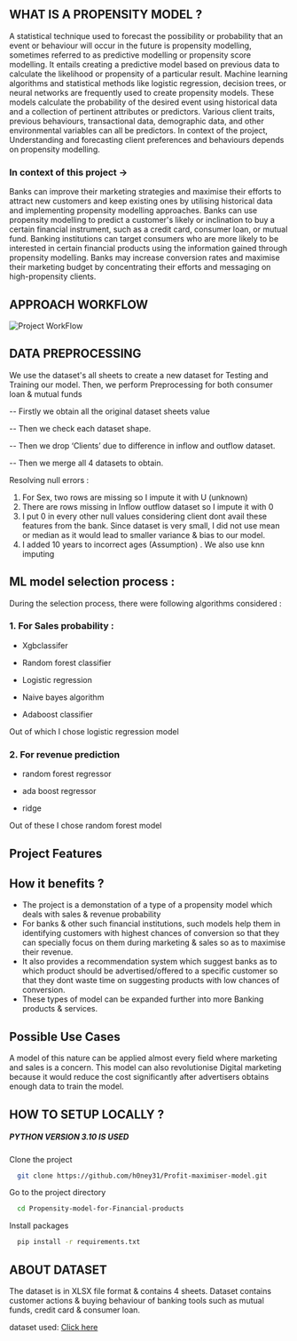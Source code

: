 ## WHAT IS A PROPENSITY MODEL ?
A statistical technique used to forecast the possibility or probability that an event or behaviour will occur in the future is propensity modelling, sometimes referred to as predictive modelling or propensity score modelling. It entails creating a predictive model based on previous data to calculate the likelihood or propensity of a particular result.
Machine learning algorithms and statistical methods like logistic regression, decision trees, or neural networks are frequently used to create propensity models. These models calculate the probability of the desired event using historical data and a collection of pertinent attributes or predictors. Various client traits, previous behaviours, transactional data, demographic data, and other environmental variables can all be predictors.
In context of the project, Understanding and forecasting client preferences and behaviours depends on propensity modelling.

### In context of this project ->

Banks can improve their marketing strategies and maximise their efforts to attract new customers and keep existing ones by utilising historical data and implementing propensity modelling approaches.
Banks can use propensity modelling to predict a customer's likely or inclination to buy a certain financial instrument, such as a credit card, consumer loan, or mutual fund. Banking institutions can target consumers who are more likely to be interested in certain financial products using the information gained through propensity modelling. Banks may increase conversion rates and maximise their marketing budget by concentrating their efforts and messaging on high-propensity clients.

## APPROACH WORKFLOW 

![Project WorkFlow ](https://github.com/user-attachments/assets/9a0881e7-b4c7-41a9-88d0-745f134fb2eb)

## DATA PREPROCESSING

We use the dataset's all sheets to create a new dataset for Testing and Training our model. 
Then, we perform Preprocessing for both consumer loan & mutual funds

-- Firstly we obtain all the original dataset sheets value

-- Then we check each dataset shape. 

-- Then we drop ‘Clients’ due to difference in inflow and outflow dataset.

-- Then we merge all 4 datasets to obtain.

Resolving null errors : 
1.  For Sex, two rows are missing so I impute it with U (unknown) 
2. There are rows missing in Inflow outflow dataset so I impute it with 0
3. I put 0 in every other null values considering client dont avail these features from the bank.
Since dataset is very small, I did not use mean or median as it would lead to smaller variance  & bias to our model.
4. I added 10 years to incorrect ages (Assumption) . We also use knn imputing

## ML model selection process : 

During the selection process, there were following algorithms considered : 

### 1. For Sales probability : 

- Xgbclassifer

- Random forest classifier 

- Logistic regression

- Naive bayes algorithm

- Adaboost classifier

Out of which I chose logistic regression model

### 2. For revenue prediction

- random forest regressor

- ada boost regressor

- ridge

Out of these I chose random forest model

## Project Features


## How it benefits ?

- The project is a demonstation of a type of a propensity model which deals with sales & revenue probability
- For banks & other such financial institutions, such models help them in identifying customers with highest chances of conversion so that they can specially focus on them during marketing & sales so as to maximise their  revenue.
- It also provides a recommendation system which suggest banks as to which product should be advertised/offered to a specific customer so that they dont waste time on suggesting products with low chances of conversion.
- These types of model can be expanded further into more Banking products & services.

## Possible Use Cases

A model of this nature can be applied almost every field where marketing and sales is a concern. This model can also revolutionise Digital marketing because it would reduce the cost significantly after advertisers obtains enough data to train the model.

## HOW TO SETUP LOCALLY ?
##### PYTHON VERSION 3.10 IS USED

Clone the project

```bash
  git clone https://github.com/h0ney31/Profit-maximiser-model.git
```

Go to the project directory

```bash
  cd Propensity-model-for-Financial-products
```

Install packages

```bash
  pip install -r requirements.txt
```

## ABOUT DATASET 

The dataset is in XLSX file format & contains 4 sheets.
Dataset contains customer actions & buying behaviour of banking tools such as mutual funds, credit card & consumer loan.

dataset used:
[Click here](https://www.kaggle.com/datasets/khushigpt11/financial-dataset-for-propensity-modelling)



   

